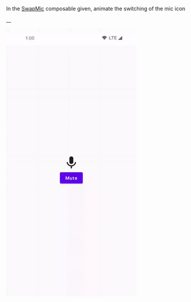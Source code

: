 In the [SwapMic](course://lesson12/task2/src/main/java/in/obvious/course/compose/MainActivity.kt) composable given, animate the switching of the mic icon

__

<img src="assets/ezgif-1-d701b12f20.gif"  width="350" height="720"/>